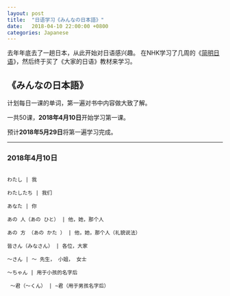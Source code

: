 ```yaml
---
layout: post
title:  "日语学习《みんなの日本語》"
date:   2018-04-10 22:00:00 +0800
categories: Japanese
---
```

去年年底去了一趟日本，从此开始对日语感兴趣。
在NHK学习了几周的《[简明日语](https://www.nhk.or.jp/lesson/chinese/learn/list/)》，然后终于买了《大家的日语》教材来学习。

## 《みんなの日本語》
计划每日一课的单词，第一遍对书中内容做大致了解。

一共50课，**2018年4月10日**开始学习第一课。

预计**2018年5月29日**将第一遍学习完成。

---

### 2018年4月10日

```

わたし | 我

わたしたち | 我们

あなた | 你

あの 人（あの ひと） | 他，她，那个人

あの 方 （あの かた ） | 他，她，那个人（礼貌说法）

皆さん（みなさん） | 各位，大家

～さん | ～ 先生， 小姐， 女士

～ちゃん | 用于小孩的名字后

 ～君（～くん） | ~君（用于男孩名字后） 

```